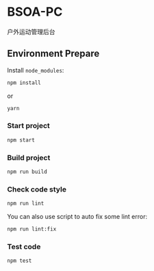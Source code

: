 # BSOA-PC
户外运动管理后台

## Environment Prepare

Install `node_modules`:

```bash
npm install
```

or

```bash
yarn
```
### Start project

```bash
npm start
```

### Build project

```bash
npm run build
```

### Check code style

```bash
npm run lint
```

You can also use script to auto fix some lint error:

```bash
npm run lint:fix
```

### Test code

```bash
npm test
```


